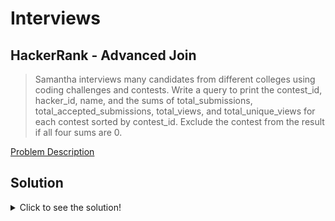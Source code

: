 # Interviews
## HackerRank - Advanced Join
> Samantha interviews many candidates from different colleges using coding challenges and contests. Write a query to print the contest_id, hacker_id, name, and the sums of total_submissions, total_accepted_submissions, total_views, and total_unique_views for each contest sorted by contest_id. Exclude the contest from the result if all four sums are 0.

[Problem Description](https://www.hackerrank.com/challenges/interviews/problem)

## Solution
<details>
  <summary>Click to see the solution!</summary>

```sql
SELECT ct.contest_id, 
       ct.hacker_id, 
       ct.name, 
       SUM(ss.sum_tot_sub),
       SUM(ss.sum_tot_accp_sub),
       SUM(vs.sum_tot_v),
       SUM(vs.sum_tot_uni_v)

FROM Contests AS ct
    INNER JOIN Colleges AS cl
    ON ct.contest_id = cl.contest_id
    INNER JOIN Challenges AS ch
    ON cl.college_id = ch.college_id
    LEFT JOIN 
        (SELECT challenge_id, 
                SUM(total_views) AS sum_tot_v, 
                SUM(total_unique_views) AS sum_tot_uni_v
         FROM  View_Stats
         GROUP BY challenge_id) AS vs
    ON ch.challenge_id = vs.challenge_id   
    LEFT JOIN 
        (SELECT challenge_id, 
                SUM(total_submissions) AS sum_tot_sub, 
                SUM(total_accepted_submissions) AS sum_tot_accp_sub
         FROM Submission_Stats
         GROUP BY challenge_id) AS ss
    ON ch.challenge_id = ss.challenge_id
    
GROUP BY ct.contest_id, ct.hacker_id, ct.name

HAVING (SUM(ss.sum_tot_sub) +
        SUM(ss.sum_tot_accp_sub) +
        SUM(vs.sum_tot_v) +
        SUM(vs.sum_tot_uni_v)) > 0
       
ORDER BY ct.contest_id;
```
</details>
